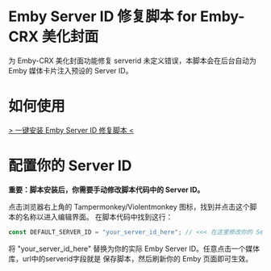 # Emby Server ID 修复脚本 for Emby-CRX 美化封面
为 Emby-CRX 美化封面功能修复 serverid 未定义错误，本脚本会在后台自动为 Emby 媒体卡片注入预设的 Server ID。

# 如何使用
[> 一键安装 Emby Server ID 修复脚本 <](https://greasyfork.org/en/scripts/536728-emby-server-id-%E8%87%AA%E5%8A%A8%E9%85%8D%E7%BD%AE)

# 配置你的 Server ID
**重要：脚本安装后，你需要手动修改脚本代码中的 Server ID。**

点击浏览器右上角的 Tampermonkey/Violentmonkey 图标，找到并点击这个脚本的名称以进入编辑界面。
在脚本代码中找到这行：

```javascript
const DEFAULT_SERVER_ID = "your_server_id_here"; // <<< 在这里修改你的 Server ID
```

将 "your_server_id_here" 替换为你的实际 Emby Server ID。任意点击一个媒体库，url中的serverid字段就是
保存脚本，然后刷新你的 Emby 页面即可生效。
